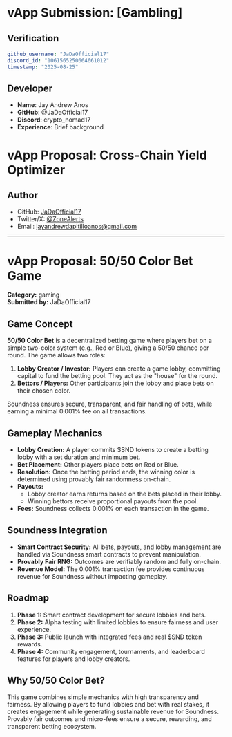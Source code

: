 # vApp Submission: [Gambling]

## Verification
```yaml
github_username: "JaDaOfficial17"
discord_id: "1061565250664661012"
timestamp: "2025-08-25"
```

## Developer
- **Name**: Jay Andrew Anos
- **GitHub**: @JaDaOfficial17
- **Discord**: crypto_nomad17
- **Experience**: Brief background

# vApp Proposal: Cross-Chain Yield Optimizer

## Author
- GitHub: [JaDaOfficial17](https://github.com/JaDaOfficial17)
- Twitter/X: [@ZoneAlerts](https://x.com/ZoneAlerts)  
- Email: jayandrewdapitilloanos@gmail.com  

---

# vApp Proposal: 50/50 Color Bet Game

**Category:** gaming  
**Submitted by:** JaDaOfficial17  

## Game Concept
**50/50 Color Bet** is a decentralized betting game where players bet on a simple two-color system (e.g., Red or Blue), giving a 50/50 chance per round. The game allows two roles:  

1. **Lobby Creator / Investor:** Players can create a game lobby, committing capital to fund the betting pool. They act as the "house" for the round.  
2. **Bettors / Players:** Other participants join the lobby and place bets on their chosen color.  

Soundness ensures secure, transparent, and fair handling of bets, while earning a minimal 0.001% fee on all transactions.  

## Gameplay Mechanics
- **Lobby Creation:** A player commits $SND tokens to create a betting lobby with a set duration and minimum bet.  
- **Bet Placement:** Other players place bets on Red or Blue.  
- **Resolution:** Once the betting period ends, the winning color is determined using provably fair randomness on-chain.  
- **Payouts:**  
  - Lobby creator earns returns based on the bets placed in their lobby.  
  - Winning bettors receive proportional payouts from the pool.  
- **Fees:** Soundness collects 0.001% on each transaction in the game.  

## Soundness Integration
- **Smart Contract Security:** All bets, payouts, and lobby management are handled via Soundness smart contracts to prevent manipulation.  
- **Provably Fair RNG:** Outcomes are verifiably random and fully on-chain.  
- **Revenue Model:** The 0.001% transaction fee provides continuous revenue for Soundness without impacting gameplay.  

## Roadmap
1. **Phase 1:** Smart contract development for secure lobbies and bets.  
2. **Phase 2:** Alpha testing with limited lobbies to ensure fairness and user experience.  
3. **Phase 3:** Public launch with integrated fees and real $SND token rewards.  
4. **Phase 4:** Community engagement, tournaments, and leaderboard features for players and lobby creators.  

## Why 50/50 Color Bet?
This game combines simple mechanics with high transparency and fairness. By allowing players to fund lobbies and bet with real stakes, it creates engagement while generating sustainable revenue for Soundness. Provably fair outcomes and micro-fees ensure a secure, rewarding, and transparent betting ecosystem.
